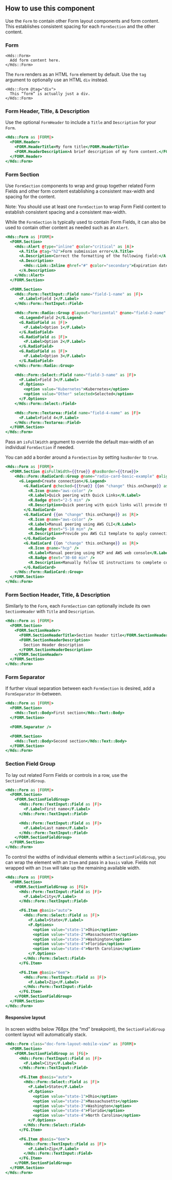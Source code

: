 ## How to use this component

Use the `Form` to contain other Form layout components and form content. This establishes consistent spacing for each `FormSection` and the other content.

### Form

```handlebars{data-execute=false}
<Hds::Form>
  Add form content here.
</Hds::Form>
```

The `Form` renders as an HTML `form` element by default. Use the `tag` argument to optionally use an HTML `div` instead.

```handlebars{data-execute=false}
<Hds::Form @tag="div">
  This “form” is actually just a div.
</Hds::Form>
```

### Form Header, Title, & Description

Use the optional `FormHeader` to include a `Title` and `Description` for your `Form`.

```handlebars
<Hds::Form as |FORM|>
  <FORM.Header>
    <FORM.HeaderTitle>My form title</FORM.HeaderTitle>
    <FORM.HeaderDescription>A brief description of my form content.</FORM.HeaderDescription>
  </FORM.Header>
</Hds::Form>
```

### Form Section

Use `FormSection` components to wrap and group together related Form Fields and other form content establishing a consistent max-width and spacing for the content.

Note: You should use at least one `FormSection` to wrap Form Field content to establish consistent spacing and a consistent max-width.

While the `FormSection` is typically used to contain Form Fields, it can also be used to contain other content as needed such as an `Alert`.

```handlebars
<Hds::Form as |FORM|>
  <FORM.Section>
    <Hds::Alert @type="inline" @color="critical" as |A|>
      <A.Title @tag="h2">Form submission error</A.Title>
      <A.Description>Correct the formatting of the following field:</A.Description>
      <A.Description>
        <Hds::Link::Inline @href="#" @color="secondary">Expiration date</Hds::Link::Inline>
      </A.Description>
    </Hds::Alert>
  </FORM.Section>

  <FORM.Section>
    <Hds::Form::TextInput::Field name="field-1-name" as |F|>
      <F.Label>Field 1</F.Label>
    </Hds::Form::TextInput::Field>

    <Hds::Form::Radio::Group @layout="horizontal" @name="field-2-name" as |G|>
      <G.Legend>Field 2</G.Legend>
      <G.RadioField as |F|>
        <F.Label>Option 1</F.Label>
      </G.RadioField>
      <G.RadioField as |F|>
        <F.Label>Option 2</F.Label>
      </G.RadioField>
      <G.RadioField as |F|>
        <F.Label>Option 3</F.Label>
      </G.RadioField>
    </Hds::Form::Radio::Group>

    <Hds::Form::Select::Field name="field-3-name" as |F|>
      <F.Label>Field 3</F.Label>
      <F.Options>
        <option value="Kubernetes">Kubernetes</option>
        <option value="Other" selected>Selected</option>
      </F.Options>
    </Hds::Form::Select::Field>

    <Hds::Form::Textarea::Field name="field-4-name" as |F|>
      <F.Label>Field 4</F.Label>
    </Hds::Form::Textarea::Field>
  </FORM.Section>
</Hds::Form>
```

Pass an `isFullWidth` argument to override the default max-width of an individual `FormSection` if needed.

You can add a border around a `FormSection` by setting `hasBorder` to `true`.

```handlebars
<Hds::Form as |FORM|>
  <FORM.Section @isFullWidth={{true}} @hasBorder={{true}}>
    <Hds::Form::RadioCard::Group @name="radio-card-basic-example" @alignment="center" as |G|>
      <G.Legend>Create connection</G.Legend>
        <G.RadioCard @checked={{true}} {{on "change" this.onChange}} as |R|>
          <R.Icon @name="aws-color" />
          <R.Label>Quick peering with Quick Links</R.Label>
          <R.Badge @text="2-5 min" />
          <R.Description>Quick peering with quick links will provide the fastest way to connect to your providers’ network.</R.Description>
        </G.RadioCard>
        <G.RadioCard {{on "change" this.onChange}} as |R|>
          <R.Icon @name="aws-color" />
          <R.Label>Manual peering using AWS CLI</R.Label>
          <R.Badge @text="5-10 min" />
          <R.Description>Provide you AWS CLI template to apply connection settings.</R.Description>
        </G.RadioCard>
        <G.RadioCard {{on "change" this.onChange}} as |R|>
          <R.Icon @name="hcp" />
          <R.Label>Manual peering using HCP and AWS web console</R.Label>
          <R.Badge @text="30-60 min" />
          <R.Description>Manually follow UI instructions to complete configuring a connection at provider side.</R.Description>
        </G.RadioCard>
    </Hds::Form::RadioCard::Group>
  </FORM.Section>
</Hds::Form>
```

### Form Section Header, Title, & Description

Similarly to the `Form`, each `FormSection` can optionally include its own `SectionHeader` with `Title` and `Description`.

```handlebars
<Hds::Form as |FORM|>
  <FORM.Section>
    <FORM.SectionHeader>
      <FORM.SectionHeaderTitle>Section header title</FORM.SectionHeaderTitle>
      <FORM.SectionHeaderDescription>
        Section Header description
      </FORM.SectionHeaderDescription>
    </FORM.SectionHeader>
  </FORM.Section>
</Hds::Form>
```

### Form Separator

If further visual separation between each `FormSection` is desired, add a `FormSeparator` in-between.

```handlebars
<Hds::Form as |FORM|>
  <FORM.Section>
    <Hds::Text::Body>First section</Hds::Text::Body>
  </FORM.Section>

  <FORM.Separator />

  <FORM.Section>
    <Hds::Text::Body>Second section</Hds::Text::Body>
  </FORM.Section>
</Hds::Form>
```

### Section Field Group

To lay out related Form Fields or controls in a row, use the `SectionFieldGroup`.

```handlebars
<Hds::Form as |FORM|>
  <FORM.Section>
    <FORM.SectionFieldGroup>
      <Hds::Form::TextInput::Field as |F|>
        <F.Label>First name</F.Label>
      </Hds::Form::TextInput::Field>

      <Hds::Form::TextInput::Field as |F|>
        <F.Label>Last name</F.Label>
      </Hds::Form::TextInput::Field>
    </FORM.SectionFieldGroup>
  </FORM.Section>
</Hds::Form>
```

To control the widths of individual elements within a `SectionFieldGroup`, you can wrap the element with an `Item` and pass in a `basis` value. Fields not wrapped with an `Item` will take up the remaining available width.

```handlebars
<Hds::Form as |FORM|>
  <FORM.Section>
    <FORM.SectionFieldGroup as |FG|>
      <Hds::Form::TextInput::Field as |F|>
        <F.Label>City</F.Label>
      </Hds::Form::TextInput::Field>

      <FG.Item @basis="auto">
        <Hds::Form::Select::Field as |F|>
          <F.Label>State</F.Label>
          <F.Options>
            <option value="state-1">Ohio</option>
            <option value="state-2">Massachusetts</option>
            <option value="state-3">Washington</option>
            <option value="state-4">Florida</option>
            <option value="state-4">North Carolina</option>
          </F.Options>
        </Hds::Form::Select::Field>
      </FG.Item>

      <FG.Item @basis="6em">
        <Hds::Form::TextInput::Field as |F|>
          <F.Label>Zip</F.Label>
        </Hds::Form::TextInput::Field>
      </FG.Item>
    </FORM.SectionFieldGroup>
  </FORM.Section>
</Hds::Form>
```

#### Responsive layout

In screen widths below 768px (the “md” breakpoint), the `SectionFieldGroup` content layout will automatically stack.

```handlebars
<Hds::Form class="doc-form-layout-mobile-view" as |FORM|>
  <FORM.Section>
    <FORM.SectionFieldGroup as |FG|>
      <Hds::Form::TextInput::Field as |F|>
        <F.Label>City</F.Label>
      </Hds::Form::TextInput::Field>

      <FG.Item @basis="auto">
        <Hds::Form::Select::Field as |F|>
          <F.Label>State</F.Label>
          <F.Options>
            <option value="state-1">Ohio</option>
            <option value="state-2">Massachusetts</option>
            <option value="state-3">Washington</option>
            <option value="state-4">Florida</option>
            <option value="state-4">North Carolina</option>
          </F.Options>
        </Hds::Form::Select::Field>
      </FG.Item>

      <FG.Item @basis="6em">
        <Hds::Form::TextInput::Field as |F|>
          <F.Label>Zip</F.Label>
        </Hds::Form::TextInput::Field>
      </FG.Item>
    </FORM.SectionFieldGroup>
  </FORM.Section>
</Hds::Form>
```
